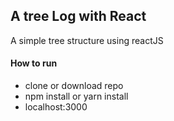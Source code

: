 ## A tree Log with React
A simple tree structure using reactJS

#### How to run
* clone or download repo
* npm install or yarn install
* localhost:3000